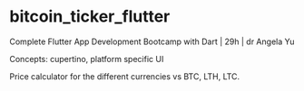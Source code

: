 # bitcoin_ticker_flutter

Complete Flutter App Development Bootcamp with Dart | 29h | dr Angela Yu

Concepts: cupertino, platform specific UI

Price calculator for the different currencies vs BTC, LTH, LTC. 
